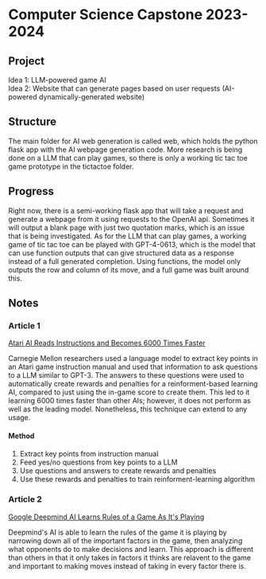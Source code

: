 # Computer Science Capstone 2023-2024

<h2>Project</h2>
Idea 1: LLM-powered game AI <br>
Idea 2: Website that can generate pages based on user requests (AI-powered dynamically-generated website)

<h2>Structure</h2>
The main folder for AI web generation is called web, which holds the python flask app with the AI webpage generation code.  More research is being done on a LLM that can play games, so there is only a working tic tac toe game prototype in the tictactoe folder.

<h2>Progress</h2>
Right now, there is a semi-working flask app that will take a request and generate a webpage from it using requests to the OpenAI api.  Sometimes it will output a blank page with just two quotation marks, which is an issue that is being investigated.  As for the LLM that can play games, a working game of tic tac toe can be played with GPT-4-0613, which is the model that can use function outputs that can give structured data as a response instead of a full generated completion.  Using functions, the model only outputs the row and column of its move, and a full game was built around this.

<h2>Notes</h2>

<h3>Article 1</h3>

[Atari AI Reads Instructions and Becomes 6000 Times Faster](https://singularityhub.com/2023/03/10/an-ai-learned-to-play-atari-6000-times-faster-by-reading-the-instructions/)

Carnegie Mellon researchers used a language model to extract key points in an Atari game instruction manual and used that information to ask questions to a LLM similar to GPT-3.  The answers to these questions were used to automatically create rewards and penalties for a reinforment-based learning AI, compared to just using the in-game score to create them.  This led to it learning 6000 times faster than other AIs; however, it does not perform as well as the leading model. Nonetheless, this technique can extend to any usage.
<h4>Method</h4>

1. Extract key points from instruction manual
1. Feed yes/no questions from key points to a LLM
1. Use questions and answers to create rewards and penalties
1. Use these rewards and penalties to train reinforment-learning algorithm

<h3>Article 2</h3>

[Google Deepmind AI Learns Rules of a Game As It's Playing](https://www.unite.ai/deepminds-new-ai-is-able-to-learn-the-rules-of-a-game-as-it-plays/)

Deepmind's AI is able to learn the rules of the game it is playing by narrowing down all of the important factors in the game, then analyzing what opponents do to make decisions and learn.  This approach is different than others in that it only takes in factors it thinks are relavent to the game and important to making moves instead of taking in every factor there is.